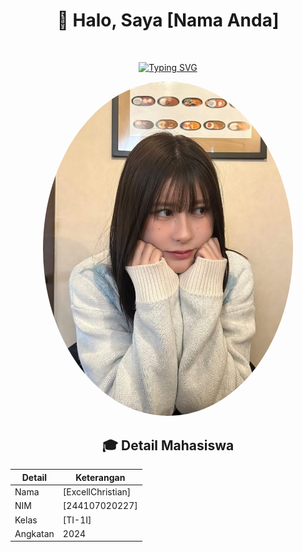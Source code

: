 <div align="center">
  
# 👋 Halo, Saya [Nama Anda]

<img src="https://komarev.com/ghpvc/?username=username-anda&style=flat-square&color=blue" alt=""/>

[![Typing SVG](https://readme-typing-svg.herokuapp.com?font=Fira+Code&pause=1000&random=false&width=435&lines=Mahasiswa+Teknik+Informatika;NIM+%3A+123456789;Kelas+%3A+TI-1A)](https://git.io/typing-svg)

<img src="Aco.jpg" width="400px" style="border-radius: 50%;" />

## 🎓 Detail Mahasiswa

| Detail   | Keterangan  |
| -------- | ----------- |
| Nama     | [ExcellChristian] |
| NIM      | [244107020227] |
| Kelas    | [TI-1I]     |
| Angkatan | 2024        |
</div>
